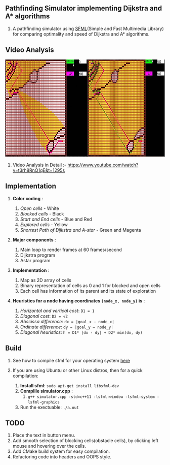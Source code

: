 ## Pathfinding Simulator implementing Dijkstra and A* algorithms ##

1. A pathfinding simulator using [SFML](https://www.sfml-dev.org/index.php)(Simple and Fast Multimedia Library) for comparing optimality and speed of Dijkstra and A* algorithms. 

## Video Analysis ##

![alt text](astar_vs_dijkstra.jpg)  

1. Video Analysis in Detail :- https://www.youtube.com/watch?v=t3rh8RnQ1qE&t=1295s

## Implementation ##


1. **Color coding** :
	1. *Open cells* - White
	2. *Blocked cells* - Black
	3. *Start and End cells* - Blue and Red
	4. *Explored cells* - Yellow
	5. *Shortest Path of Dijkstra and A-star* - Green and Magenta

2. **Major components** :
	1. Main loop to render frames at 60 frames/second
	2. Dijkstra program
	3. Astar program

3. **Implementation** :
	1. Map as 2D array of cells
	2. Binary representation of cells as 0 and 1 for blocked and open cells
	3. Each cell has information of its parent and its state of exploration

4. **Heuristics for a node having coordinates `(node_x, node_y)` is** :
	1. *Horizontal and vertical cost*: `D1 = 1`
	2. *Diagonal cost*: `D2 = √2`
	3. *Abscissa difference*: `dx = |goal_x – node_x|`
	4. *Ordinate difference*: `dy = |goal_y – node_y|`
	5. *Diagonal heuristics*: `h = D1* |dx - dy| + D2* min(dx, dy)`

## Build ##

1. See how to compile sfml for your operating system [here](https://www.sfml-dev.org/tutorials/2.5/#getting-started) 

2. If you are using Ubuntu or other Linux distros, then for a quick compilation:
	1. **Install sfml**: `sudo apt-get install libsfml-dev`
	2. **Complile simulator.cpp** :
		1. `g++ simulator.cpp -std=c++11 -lsfml-window -lsfml-system -lsfml-graphics`
	3. Run the exectuable: `./a.out`



## TODO ##

1. Place the text in button menu.
2. Add smooth selection of blocking cells(obstacle cells), by clicking left mouse and hovering over the cells.
3. Add CMake build system for easy compilation.
4. Refactoring code into headers and OOPS style.